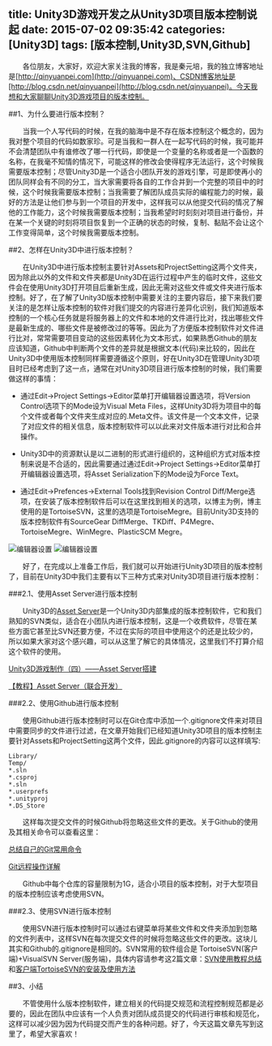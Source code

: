title: Unity3D游戏开发之从Unity3D项目版本控制说起
date: 2015-07-02 09:35:42
categories: [Unity3D]
tags: [版本控制,Unity3D,SVN,Github]
---

&emsp;&emsp;各位朋友，大家好，欢迎大家关注我的博客，我是秦元培，我的独立博客地址是[http://qinyuanpei.com](http://qinyuanpei.com)、CSDN博客地址是[http://blog.csdn.net/qinyuanpei](http://blog.csdn.net/qinyuanpei)。今天我想和大家聊聊Unity3D游戏项目的版本控制。

<!--more-->

##1、为什么要进行版本控制？

&emsp;&emsp;当我一个人写代码的时候，在我的脑海中是不存在版本控制这个概念的，因为我对整个项目的代码如数家珍。可是当我和一群人在一起写代码的时候，我可能并不会清楚团队中有谁修改了哪一行代码，即使是一个变量的名称或者是一个函数的名称，在我毫不知情的情况下，可能这样的修改会使得程序无法运行，这个时候我需要版本控制；尽管Unity3D是一个适合小团队开发的游戏引擎，可是即使再小的团队同样会有不同的分工，当大家需要将各自的工作合并到一个完整的项目中的时候，这个时候我需要版本控制；当我需要了解团队成员实际的编程能力的时候，最好的方法是让他们参与到一个项目的开发中，这样我可以从他提交代码的情况了解他的工作能力，这个时候我需要版本控制；当我希望时时刻刻对项目进行备份，并在某一个关键的时刻将项目恢复到一个正确的状态的时候，复制、黏贴不会让这个工作变得简单，这个时候我需要版本控制。

##2、怎样在Unity3D中进行版本控制？

&emsp;&emsp;在Unity3D中进行版本控制主要针对Assets和ProjectSetting这两个文件夹，因为除此以外的文件和文件夹都是Unity3D在运行过程中产生的临时文件，这些文件会在使用Unity3D打开项目后重新生成，因此无需对这些文件或文件夹进行版本控制。好了，在了解了Unity3D版本控制中需要关注的主要内容后，接下来我们要关注的是怎样让版本控制的软件对我们提交的内容进行差异化识别，我们知道版本控制的一个核心任务就是将服务器上的文件和本地的文件进行比对，找出哪些文件是最新生成的、哪些文件是被修改过的等等。因此为了方便版本控制软件对文件进行比对，常常需要项目变动的这些因素转化为文本形式，如果熟悉Github的朋友应该知道，Github中判断两个文件的差异就是根据文本(代码)来比较的，因此在Unity3D中使用版本控制同样需要遵循这个原则，好在Unity3D在管理Unity3D项目时已经考虑到了这一点，通常在对Unity3D项目进行版本控制的时候，我们需要做这样的事情：

* 通过Edit->Project Settings->Editor菜单打开编辑器设置选项，将Version Control选项下的Mode设为Visual Meta Files，这样Unity3D将为项目中的每个文件或者每个文件夹生成对应的.Meta文件。该文件是一个文本文件，记录了对应文件的相关信息，版本控制软件可以以此来对文件版本进行对比和合并操作。

* Unity3D中的资源默认是以二进制的形式进行组织的，这种组织方式对版本控制来说是不合适的，因此需要通过通过Edit->Project Settings->Editor菜单打开编辑器设置选项，将Asset Serialization下的Mode设为Force Text。

* 通过Edit->Prefences->External Tools找到Revision Control Diff/Merge选项，在安装了版本控制软件后可以在这里找到相关的选项，以博主为例，博主使用的是TortoiseSVN，这里的选项是TortoiseMegre。目前Unity3D支持的版本控制软件有SourceGear DiffMerge、TKDiff、P4Megre、TortoiseMegre、WinMegre、PlasticSCM Megre。

![编辑器设置](http://img.blog.csdn.net/20150702094529611)      ![编辑器设置](http://img.blog.csdn.net/20150702094714776)


&emsp;&emsp;好了，在完成以上准备工作后，我们就可以开始进行Unity3D项目的版本控制了，目前在Unity3D中我们主要有以下三种方式来对Unity3D项目进行版本控制：

###2.1、使用Asset Server进行版本控制

&emsp;&emsp;Unity3D的[Asset Server](http://unity3d.com/unity/team/assetserver/)是一个Unity3D内部集成的版本控制软件，它和我们熟知的SVN类似，适合在小团队内进行版本控制，这是一个收费软件，尽管在某些方面它甚至比SVN还要方便，不过在实际的项目中使用这个的还是比较少的，所以如果大家对这个感兴趣，可以从这里了解它的具体情况，这里我们不打算介绍这个软件的使用。

[Unity3D游戏制作（四）——Asset Server搭建](http://blog.csdn.net/amazonzx/article/details/7980117)

[【教程】Asset Server（联合开发）](http://tieba.baidu.com/p/2419391804)

###2.2、使用Github进行版本控制

&emsp;&emsp;使用Github进行版本控制时可以在Git仓库中添加一个.gitignore文件来对项目中需要同步的文件进行过滤，在文章开始我们已经知道Unity3D项目的版本控制主要针对Assets和ProjectSetting这两个文件，因此.gitignore的内容可以这样填写:
```
Library/
Temp/
*.sln
*.csproj
*.sln
*.userprefs
*.unityproj
*.DS_Store
```

&emsp;&emsp;这样每次提交文件的时候Github将忽略这些文件的更改。关于Github的使用及其相关命令可以查看这里：

[总结自己的Git常用命令](http://www.cnblogs.com/lwzz/archive/2013/02/23/2921426.html)

[Git远程操作详解](http://www.ruanyifeng.com/blog/2014/06/git_remote.html)


&emsp;&emsp;Github中每个仓库的容量限制为1G，适合小项目的版本控制，对于大型项目的版本控制应该考虑使用SVN。

###2.3、使用SVN进行版本控制

&emsp;&emsp;使用SVN进行版本控制时可以通过右键菜单将某些文件和文件夹添加到忽略的文件列表中，这样SVN在每次提交文件的时候将忽略这些文件的更改。这块儿其实和Github的.gitignore是相同的。SVN常用的软件组合是 TortoiseSVN(客户端)+VisualSVN Server(服务端)，具体内容请参考这2篇文章：[SVN使用教程总结](http://www.cnblogs.com/armyfai/p/3985660.html)和[客户端TortoiseSVN的安装及使用方法 ](http://blog.chinaunix.net/uid-27004869-id-4112057.html)

##3、小结

&emsp;&emsp;不管使用什么版本控制软件，建立相关的代码提交规范和流程控制规范都是必要的，因此在团队中应该有一个人负责对团队成员提交的代码进行审核和规范化，这样可以减少因为因为代码提交而产生的各种问题。好了，今天这篇文章先写到这里了，希望大家喜欢！

